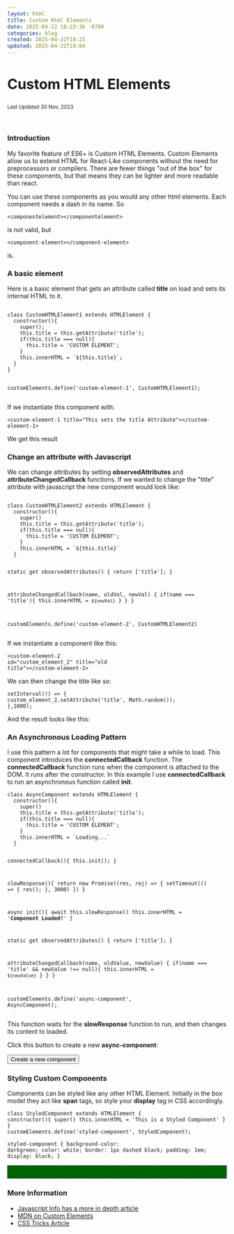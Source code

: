 ```yaml
---
layout: html
title: Custom Html Elements
date: 2025-04-22 18:23:36 -0700
categories: blog
created: 2025-04-22T18:23
updated: 2025-04-22T19:04
---
```



  <div id="border">
    <div class="grid-container">
      <article class="two-up">
        <h2 style="font-size: 24pt;">Custom HTML Elements</h2>
        <p><small>Last Updated 30 Nov, 2023</small></p>
        <lazy-img src="./assets/00182-1353117845.png"></lazy-img>
        <br>
        <h3>Introduction</h3>
        <p>My favorite feature of ES6+ is Custom HTML Elements. Custom Elements allow us to extend HTML for React-Like components without the need for preprocessors or compilers. There are fewer things "out of the box" for these components, but that means they can be lighter and more readable than react.</p>
        <p>You can use these components as you would any other html elements. Each component needs a dash in its name. So </p>
        <pre><code>&lt;componentelement&gt;&lt;/componentelement&gt;</code></pre>
        <p> is not valid, but</p>
        <pre><code>&lt;component-element&gt;&lt;/component-element&gt;</code></pre>
        <p>is.</p>
      </article>
      <article>
        <h3>A basic element</h3>
        <p>Here is a basic element that gets an attribute called <b>title</b> on load and sets its internal HTML to it.</p>
      </article>
      <article>
        <pre><code>
class CustomHTMLElement1 extends HTMLElement {
  constructor(){
    super();
    this.title = this.getAttribute('title');
    if(this.title === null){
      this.title = 'CUSTOM ELEMENT';
    } 
    this.innerHTML = `${this.title}`;
  }
}

customElements.define('custom-element-1', CustomHTMLElement1);
</code></pre>
        <script type="module">
          class CustomHTMLElement1 extends HTMLElement {
  constructor(){
    super()
    this.title = this.getAttribute('title');
    if(this.title === null){
      this.title = 'CUSTOM ELEMENT';
    } 

    this.innerHTML = `${this.title}`
  }
}

customElements.define('custom-element-1', CustomHTMLElement1)

</script>
      </article>
      <article class="two-up">
        <p>
          If we instantiate this component with:</p>
        <pre><code>&lt;custom-element-1 title=&quot;This sets the title Attribute&quot;&gt;&lt;/custom-element-1&gt;</code></pre>
        <p>We get this result</p>
        <p class="block">
          <custom-element-1 title="This sets the title Attribute"></custom-element-1>
        </p>
      </article>
      <article>
        <h3>Change an attribute with Javascript</h3>
        <p>
          We can change attributes by setting <b>observedAttributes</b> and <b>attributeChangedCallback</b> functions. If we wanted to change the "title" attribute with javascript the new component would look like:
        </p>
      </article>
      <article>
        <pre><code>    
class CustomHTMLElement2 extends HTMLElement {
  constructor(){
    super()
    this.title = this.getAttribute('title');
    if(this.title === null){
      this.title = 'CUSTOM ELEMENT';
    } 
    this.innerHTML = `${this.title}`
  }

  static get observedAttributes() {
    return ['title'];
  }

  attributeChangedCallback(name, oldVal, newVal) {
    if(name === 'title'){
      this.innerHTML = `${newVal}`
    }
  }
}

customElements.define('custom-element-2', CustomHTMLElement2)
</code></pre>
      </article>
      <article class="two-up">
        <p>If we instantiate a component like this: </p>
        <pre><code>&lt;custom-element-2 id=&quot;custom_element_2&quot; title=&quot;old title&quot;&gt;&lt;/custom-element-2&gt;</code></pre>
        <p>We can then change the title like so:</p>
        <pre><code>setInterval(() => {
  custom_element_2.setAttribute('title', Math.random());
},1000);</code></pre>
        <p>And the result looks like this:</p>
        <p class="block">
          <script type="module">
            class CustomHTMLElement2 extends HTMLElement {
  constructor(){
    super()
    this.title = this.getAttribute('title');
    if(this.title === null){
      this.title = 'CUSTOM ELEMENT';
    } 

    this.innerHTML = `${this.title}`
  }

  static get observedAttributes() {
    return ['title'];
  }

  attributeChangedCallback(name, oldValue, newValue) {
    if(name === 'title' && newValue !== null){
      this.innerHTML = `${newValue}`
    }
  }
}

customElements.define('custom-element-2', CustomHTMLElement2);

</script>
          <custom-element-2 id="custom_element_2" title="old title"></custom-element-2>
        </p>
        <script>
          setInterval(() => {
  custom_element_2.setAttribute('title', Math.random());
},1000);
</script>
      </article>
      <article>
        <h3>An Asynchronous Loading Pattern</h3>
        <p>I use this pattern a lot for components that might take a while to load. This component introduces the <b>connectedCallback</b> function. The <b>connectedCallback</b> function runs when the component is attached to the DOM. It runs after the constructor. In this example I use <b>connectedCallback</b> to run an asynchronous function called <b>init</b>. </p>
      </article>
      <article>
        <pre><code>class AsyncComponent extends HTMLElement {
  constructor(){
    super()
    this.title = this.getAttribute('title');
    if(this.title === null){
      this.title = 'CUSTOM ELEMENT';
    } 
    this.innerHTML = `Loading...`
  }

  connectedCallback(){
    this.init();
  }

  slowResponse(){
    return new Promise((res, rej) => {
      setTimeout(() => {
            res();
      }, 3000)
    })
  }

  async init(){
    await this.slowResponse()
    this.innerHTML = '<b>Component Loaded!</b>'
  }

  static get observedAttributes() {
    return ['title'];
  }

  attributeChangedCallback(name, oldValue, newValue) {
    if(name === 'title' && newValue !== null){
      this.innerHTML = `${newValue}`
    }
  }
}

customElements.define('async-component', AsyncComponent);</code></pre>
      </article>
      <article class="two-up">
        <script type="module">
          class AsyncComponent extends HTMLElement {
  constructor(){
    super()
    this.title = this.getAttribute('title');
    if(this.title === null){
      this.title = 'CUSTOM ELEMENT';
    } 
    this.innerHTML = `Loading...`
  }

  connectedCallback(){
    this.init();
  }

  slowResponse(){
    return new Promise((res, rej) => {
      setTimeout(() => {
            res();
      }, 3000)
    })
  }

  async init(){
    await this.slowResponse()
    this.innerHTML = '<b>Component Loaded!</b>'
  }

  static get observedAttributes() {
    return ['title'];
  }

  attributeChangedCallback(name, oldValue, newValue) {
    if(name === 'title' && newValue !== null){
      this.innerHTML = `${newValue}`
    }
  }
}

customElements.define('async-component', AsyncComponent);
</script>
        <p>This function waits for the <b>slowResponse</b> function to run, and then changes its content to loaded.</p>
        <div class="block">
          <p id="new_component_container"></p>
          <p>Click this button to create a new <b>async-component</b>:</p>
          <p><button id="new_component">Create a new component</button></p>
        </div>
        <style>
          async-component {
    display: block;
    margin-bottom: 1em;
  }
</style>
        <script type="module">
          new_component.addEventListener('click', function() {
    const new_async_component = document.createElement("div");
    new_async_component.innerHTML = '<async-component></async-component>'
    console.log(new_component_container, new_async_component);
    new_component_container.appendChild(new_async_component);
  })
</script>
      </article>
      <article>
        <h3>Styling Custom Components</h3>
        <p>Components can be styled like any other HTML Element. Initially in the box model they act like <strong>span</strong> tags, so style your <strong>display</strong> tag in CSS accordingly. </p>
      </article>
      <article>
        <pre><code>class StyledComponent extends HTMLElement {
  constructor(){
    super()
    this.innerHTML = 'This is a Styled Component'
  }
}
customElements.define('styled-component', StyledComponent);</code></pre>
        <pre><code class="lang-CSS">styled-component {
  background-color: darkgreen;
  color: white; 
  border: 1px dashed black;
  padding: 1em;
  display: block;
}</code></pre>
      </article>
      <article class="two-up">
        <script type="module">
          class StyledComponent extends HTMLElement {
  constructor(){
    super()
    this.innerHTML = 'This is a Styled Component'
  }
}

customElements.define('styled-component', StyledComponent);
  </script>
        <style>
        styled-component {
          background-color: darkgreen;
          color: white;
          border: 1px dashed black;
          padding: 1em;
          display: block;
          margin-bottom: 1em;
        }
        </style>
        <p class="block">
          <styled-component></styled-component>
        </p>
      </article>
      <article class="two-up">
        <h3>More Information</h3>
        <ul>
          <li><a href="https://javascript.info/custom-elements">Javascript Info has a more in depth article</a></li>
          <li><a href="https://developer.mozilla.org/en-US/docs/Web/API/Web_Components/Using_custom_elements">MDN on Custom Elements</a></li>
          <li><a href="https://css-tricks.com/creating-a-custom-element-from-scratch/">CSS Tricks Article</a></li>
        </ul>
      </article>
    </div>
  </div>

